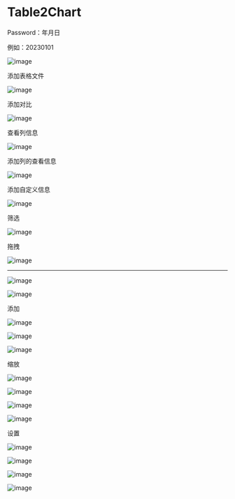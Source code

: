 # Table2Chart

Password：年月日

例如：20230101

![image](https://user-images.githubusercontent.com/77535233/217285246-e7366508-3ebb-4c1a-b5fd-4259208e878c.png)

添加表格文件

![image](https://user-images.githubusercontent.com/77535233/217290314-75ff0ddd-fef4-44d1-b288-6ff613782d78.png)

添加对比

![image](https://user-images.githubusercontent.com/77535233/217290506-ef10aa8a-e846-46a9-a402-53830a260e11.png)

查看列信息

![image](https://user-images.githubusercontent.com/77535233/217290667-7a5ae6db-f624-4440-a605-ab803033176e.png)

添加列的查看信息

![image](https://user-images.githubusercontent.com/77535233/217290876-7e1ec3c0-637e-461a-8563-3689303b6fab.png)

添加自定义信息

![image](https://user-images.githubusercontent.com/77535233/217291069-c4fa5501-f98d-4016-a67c-6e7d6267f561.png)

筛选

![image](https://user-images.githubusercontent.com/77535233/217289995-ba35a529-1a70-4983-8650-b2db55dd198f.png)

拖拽

![image](https://user-images.githubusercontent.com/77535233/217291608-fd8a094b-5b9d-4b66-baec-60c529014b77.png)

-------------------------------------------

![image](https://user-images.githubusercontent.com/77535233/217291354-aa6271e9-b5b9-4bc0-add9-c79ea4e2ee1b.png)

![image](https://user-images.githubusercontent.com/77535233/217291436-cc5caba2-607c-448c-90aa-a60bde57c064.png)

添加

![image](https://user-images.githubusercontent.com/77535233/217291732-1eb20756-f717-417c-9e5e-d45bcf142dff.png)

![image](https://user-images.githubusercontent.com/77535233/217292284-1f7e83fc-6ead-4d2b-859c-d18ec7aadf01.png)

![image](https://user-images.githubusercontent.com/77535233/217294691-14260b44-fe5c-4abf-8838-343e0a5648c5.png)


缩放

![image](https://user-images.githubusercontent.com/77535233/217292572-a03af7d4-24b4-4126-bf84-ec89c1cdb79a.png)

![image](https://user-images.githubusercontent.com/77535233/217293081-42f9ccb2-a5e9-4d91-8e5b-172385a5a627.png)

![image](https://user-images.githubusercontent.com/77535233/217293189-aa038b4c-edeb-42c8-89c4-1a8ab90e6667.png)

![image](https://user-images.githubusercontent.com/77535233/217294843-50ec6c85-06bb-4137-b3bd-3003eba6f0f0.png)


设置

![image](https://user-images.githubusercontent.com/77535233/217293399-6d97d1fb-3e93-4520-864d-fa687469ec7f.png)

![image](https://user-images.githubusercontent.com/77535233/217293520-87167bd6-4e08-499f-a107-4ed7a71f0060.png)

![image](https://user-images.githubusercontent.com/77535233/217293607-52102b59-a3aa-4fe7-bc94-27e10572baf2.png)

![image](https://user-images.githubusercontent.com/77535233/217293722-091bffa5-cabe-4ace-b8e4-d2db56512059.png)



